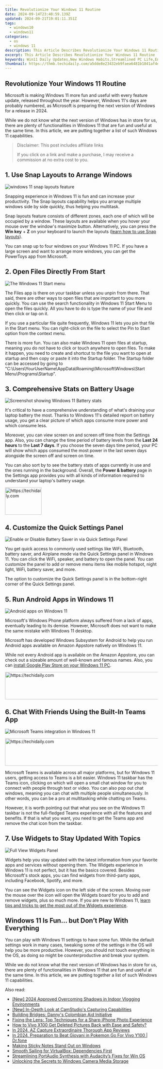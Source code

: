 ```yaml
---
title: Revolutionize Your Windows 11 Routine
date: 2024-09-14T23:48:59.139Z
updated: 2024-09-21T19:01:11.351Z
tags:
  - windows10
  - windows11
categories:
  - os
  - windows 11
description: This Article Describes Revolutionize Your Windows 11 Routine
excerpt: This Article Describes Revolutionize Your Windows 11 Routine
keywords: Win11 Daily Updates,New Windows Habits,Streamlined PC Life,Enhanced System Efficiency,Optimized Windows Experience,Updated Windows Routine,Improved Windows Usage
thumbnail: https://thmb.techidaily.com/a5dde8e23432eb9faea6481b1841af4ec33dc75da64317f31b7964d607abcd74.jpg
---
```


## Revolutionize Your Windows 11 Routine

 Microsoft is making Windows 11 more fun and useful with every feature update, released throughout the year. However, Windows 11's days are probably numbered, as Microsoft is preparing the next version of Windows for a release in 2024\.

 While we do not know what the next version of Windows has in store for us, there are plenty of functionalities in Windows 11 that are fun and useful at the same time. In this article, we are putting together a list of such Windows 11 capabilities.

>  Disclaimer: This post includes affiliate links
>
>  If you click on a link and make a purchase, I may receive a commission at no extra cost to you.
>

## 1\. Use Snap Layouts to Arrange Windows

![windows 11 snap layouts feature](https://static1.makeuseofimages.com/wordpress/wp-content/uploads/2021/08/windows-11-snap-layouts-feature.jpg)

 Snapping experience in Windows 11 is fun and can increase your productivity. The Snap layouts capability helps you arrange multiple windows side by side quickly, thus helping you multitask.

 Snap layouts feature consists of different zones, each one of which will be occupied by a window. These layouts are available when you hover your mouse over the window's maximize button. Alternatively, you can press the **Win key** \+ **Z** on your keyboard to launch the layouts ([learn how to use Snap layouts](https://www.makeuseof.com/how-to-use-snap-layouts-in-windows-11/)).

 You can snap up to four windows on your Windows 11 PC. If you have a large screen and want to arrange more windows, you can get the PowerToys app from Microsoft.

## 2\. Open Files Directly From Start

![The Windows 11 Start menu](https://static1.makeuseofimages.com/wordpress/wp-content/uploads/2023/04/the-start-menu-1.jpg)

 The Files app is there on your taskbar unless you unpin from there. That said, there are other ways to open files that are important to you more quickly. You can use the search functionality in Windows 11 Start Menu to open the files quickly. All you have to do is type the name of your file and then click or tap on it.

 If you use a particular file quite frequently, Windows 11 lets you pin that file in the Start menu. You can right-click on the file to select the Pin to Start option from the context menu.

 There is more fun. You can also make Windows 11 open files at startup, meaning you do not have to click or touch anywhere to open files. To make it happen, you need to create and shortcut to the file you want to open at startup and then copy or paste it into the Startup folder. The Startup folder can be accessed by going to "C:\\Users\\YourUserName\\AppData\\Roaming\\Microsoft\\Windows\\Start Menu\\Programs\\Startup".

## 3\. Comprehensive Stats on Battery Usage

![Screenshot showing Windows 11 Battery stats](https://static1.makeuseofimages.com/wordpress/wp-content/uploads/2023/06/battery-stats.jpg)

 It's critical to have a comprehensive understanding of what's draining your laptop battery the most. Thanks to Windows 11's detailed report on battery usage, you get a clear picture of which apps consume more power and which consume less.

 Moreover, you can view screen on and screen off time from the Settings app. Also, you can change the time period of battery levels from the **Last 24 hours** to the **Last 7 days**. If you choose the seven days time period, your PC will show which apps consumed the most power in the last seven days alongside the screen off and screen on time.

 You can also sort by to see the battery stats of apps currently in use and the ones running in the background. Overall, the **Power & battery** page in the Settings app provides you with all kinds of information required to understand your laptop's battery usage.

<!-- affiliate ads begin -->
<a href="https://bluetties.sjv.io/c/5597632/2141688/17094" target="_top" id="2141688">
  <img src="//a.impactradius-go.com/display-ad/17094-2141688" border="0" alt="https://techidaily.com" width="120" height="90"/>
</a>
<img height="0" width="0" src="https://bluetties.sjv.io/i/5597632/2141688/17094" style="position:absolute;visibility:hidden;" border="0" />
<!-- affiliate ads end -->

## 4\. Customize the Quick Settings Panel

![Enable or Disable Battery Saver in via Quick Settings Panel](https://static1.makeuseofimages.com/wordpress/wp-content/uploads/2023/04/enable-or-disable-battery-saver-in-via-quick-settings-panel.jpg)

 You get quick access to commonly used settings like WiFi, Bluetooth, battery saver, and Airplane mode via the Quick Settings panel in Windows 11\. You can click the WiFi, speaker, and battery to open the panel. You can customize the panel to add or remove menu items like mobile hotspot, night light, WiFi, battery saver, and more.

 The option to customize the Quick Settings panel is in the bottom-right corner of the Quick Settings panel.

## 5\. Run Android Apps in Windows 11

![Android apps on Windows 11](https://static1.makeuseofimages.com/wordpress/wp-content/uploads/2021/06/top-windows-11-features-3.jpg)

 Microsoft's Windows Phone platform always suffered from a lack of apps, eventually leading to its demise. However, Microsoft does not want to make the same mistake with Windows 11 desktop.

 Microsoft has developed Windows Subsystem for Android to help you run Android apps available on Amazon Appstore natively on Windows 11\.

 While not every Android app is available on the Amazon Appstore, you can check out a sizeable amount of well-known and famous names. Also, you can [install Google Play Store on your Windows 11 PC](https://www.makeuseof.com/windows-11-install-google-play-store/).

<!-- affiliate ads begin -->
<a href="https://appsumo.8odi.net/c/5597632/2118305/7443" target="_top" id="2118305">
  <img src="//a.impactradius-go.com/display-ad/7443-2118305" border="0" alt="https://techidaily.com" width="728" height="90"/>
</a>
<img height="0" width="0" src="https://appsumo.8odi.net/i/5597632/2118305/7443" style="position:absolute;visibility:hidden;" border="0" />
<!-- affiliate ads end -->

## 6\. Chat With Friends Using the Built-In Teams App

![Microsoft Teams integration in Windows 11](https://static1.makeuseofimages.com/wordpress/wp-content/uploads/2021/06/top-windows-11-features-4.jpg)

<!-- affiliate ads begin -->
<a href="https://appsumo.8odi.net/c/5597632/2144271/7443" target="_top" id="2144271">
  <img src="//a.impactradius-go.com/display-ad/7443-2144271" border="0" alt="https://techidaily.com" width="600" height="90"/>
</a>
<img height="0" width="0" src="https://appsumo.8odi.net/i/5597632/2144271/7443" style="position:absolute;visibility:hidden;" border="0" />
<!-- affiliate ads end -->

 Microsoft Teams is available across all major platforms, but for Windows 11 users, getting access to Teams is a bit easier. Windows 11 taskbar has the Teams icon, clicking on which will open a small chat window for you to connect with people through text or video. You can also pop out chat windows, meaning you can chat with multiple people simultaneously. In other words, you can be a pro at multitasking while chatting on Teams.

 However, it is worth pointing out that what you see on the Windows 11 taskbar is not the full-fledged Teams experience with all the features and benefits. If that is what you want, you need to get the Teams app and remove the chat icon from the taskbar.

## 7\. Use Widgets to Stay Updated With Topics

![Full View Widgets Panel](https://static1.makeuseofimages.com/wordpress/wp-content/uploads/2023/02/full-view-widgets-panel.jpg)

 Widgets help you stay updated with the latest information from your favorite apps and services without opening them. The Widgets experience in Windows 11 is not perfect, but it has the basics covered. Besides Microsoft's stock apps, you can find widgets from third-party apps, including Facebook, Spotify, and more.

 You can see the Widgets icon on the left side of the screen. Moving over the mouse over the icon will open the Widgets board for you to add and remove widgets, plus so much more. If you are new to Windows 11, [learn tips and tricks to get the most out of the Widgets experience](https://www.makeuseof.com/windows-11-widgets-starter-tips/).

## Windows 11 Is Fun... but Don’t Play With Everything

 You can play with Windows 11 settings to have some fun. While the default settings work in many cases, tweaking some of the settings in the OS will help you be more productive. However, you should not touch everything in the OS, as doing so might be counterproductive and break your system.

 While we do not know what the next version of Windows has in store for us, there are plenty of functionalities in Windows 11 that are fun and useful at the same time. In this article, we are putting together a list of such Windows 11 capabilities.

<ins class="adsbygoogle"
      style="display:block"
      data-ad-client="ca-pub-7571918770474297"
      data-ad-slot="8358498916"
      data-ad-format="auto"
      data-full-width-responsive="true"></ins>
    

<span class="atpl-alsoreadstyle">Also read:</span>
<div><ul>
<li><a href="https://youtube-webster.techidaily.com/024-approved-overcoming-shadows-in-indoor-vlogging-environments/"><u>[New] 2024 Approved Overcoming Shadows in Indoor Vlogging Environments</u></a></li>
<li><a href="https://screen-activity-recording.techidaily.com/new-in-depth-look-at-camstudios-capturing-capabilities/"><u>[New] In-Depth Look at CamStudio's Capturing Capabilities</u></a></li>
<li><a href="https://mondly-stories.techidaily.com/building-bridges-dannys-colombian-aid-initiative/"><u>Building Bridges: Danny's Colombian Aid Initiative</u></a></li>
<li><a href="https://technical-tips.techidaily.com/fixing-the-lens-top-techniques-for-a-sharp-iphone-photo-experience/"><u>Fixing the Lens: Top Techniques for a Sharp iPhone Photo Experience</u></a></li>
<li><a href="https://review-topics.techidaily.com/how-to-vivo-x100-get-deleted-pictures-back-with-ease-and-safety-by-fonelab-android-recover-pictures/"><u>How to Vivo X100 Get Deleted Pictures Back with Ease and Safety?</u></a></li>
<li><a href="https://video-screen-grab.techidaily.com/in-2024-az-capture-extraordinaire-thorough-app-reviews/"><u>In 2024, AZ Capture Extraordinaire Thorough App Reviews</u></a></li>
<li><a href="https://change-location.techidaily.com/in-2024-preparation-to-beat-giovani-in-pokemon-go-for-vivo-y100-drfone-by-drfone-virtual-android/"><u>In 2024, Preparation to Beat Giovani in Pokemon Go For Vivo Y100 | Dr.fone</u></a></li>
<li><a href="https://win11-tips.techidaily.com/making-sticky-notes-stand-out-on-windows/"><u>Making Sticky Notes Stand Out on Windows</u></a></li>
<li><a href="https://win11-tips.techidaily.com/smooth-sailing-for-virtualbox-dependencies-first/"><u>Smooth Sailing for VirtualBox: Dependencies First</u></a></li>
<li><a href="https://win11-tips.techidaily.com/streamlining-portaudio-synthesis-with-audacitys-fixes-for-win-os/"><u>Streamlining PortAudio Synthesis with Audacity’s Fixes for Win OS</u></a></li>
<li><a href="https://windows11.techidaily.com/unlocking-the-secrets-to-windows-camera-media-storage/"><u>Unlocking the Secrets to Windows Camera Media Storage</u></a></li>
</ul></div>

